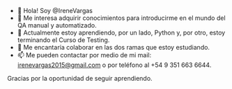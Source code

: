 - 👋 Hola! Soy @IreneVargas
- 👀 Me interesa adquirir conocimientos para introducirme en el mundo del QA manual y automatizado.
- 🌱 Actualmente estoy aprendiendo, por un lado, Python y, por otro, estoy terminando el Curso de Testing.
- 💞️ Me encantaría colaborar en las dos ramas que estoy estudiando.
- 📫 Me pueden contactar por medio de mi mail: irenevargas2015@gmail.com o por teléfono al +54 9 351 663 6644.

Gracias por la oportunidad de seguir aprendiendo.

<!---
IreneVargas/IreneVargas is a ✨ special ✨ repository because its `README.md` (this file) appears on your GitHub profile.
You can click the Preview link to take a look at your changes.
--->
